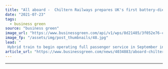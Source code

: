 ```yaml
---
title: "All aboard -  Chiltern Railways prepares UK's first battery-diesel train for full service"
date: "2021-07-23"
tags: 
  - business green
source: "business green"
image_url: "https://www.businessgreen.com/api/v1/wps/8d21485/3f052e76-c198-4938-84ad-c9a5843e0a2e/8/HybridFLEX-Train-185x114.jpg"
image_fp: "/assets/img/post_thumbnails/48.jpg"
lead: "
 Hybrid train to begin operating full passenger service in September in a bid to offer greener and quieter journeys ..."
article_url: "https://www.businessgreen.com/news/4034883/aboard-chiltern-railways-prepares-uk-battery-diesel-train-service"
---
```


---
